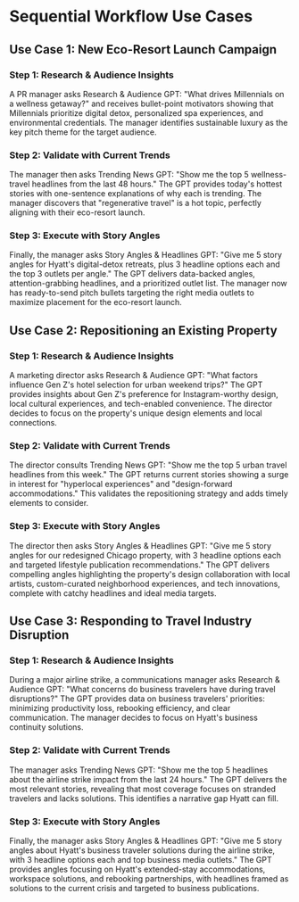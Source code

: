 # Sequential Workflow Use Cases

## Use Case 1: New Eco-Resort Launch Campaign

### Step 1: Research & Audience Insights

A PR manager asks Research & Audience GPT: "What drives Millennials on a wellness getaway?" and receives bullet-point motivators showing that Millennials prioritize digital detox, personalized spa experiences, and environmental credentials. The manager identifies sustainable luxury as the key pitch theme for the target audience.

### Step 2: Validate with Current Trends

The manager then asks Trending News GPT: "Show me the top 5 wellness-travel headlines from the last 48 hours." The GPT provides today's hottest stories with one-sentence explanations of why each is trending. The manager discovers that "regenerative travel" is a hot topic, perfectly aligning with their eco-resort launch.

### Step 3: Execute with Story Angles

Finally, the manager asks Story Angles & Headlines GPT: "Give me 5 story angles for Hyatt's digital-detox retreats, plus 3 headline options each and the top 3 outlets per angle." The GPT delivers data-backed angles, attention-grabbing headlines, and a prioritized outlet list. The manager now has ready-to-send pitch bullets targeting the right media outlets to maximize placement for the eco-resort launch.

## Use Case 2: Repositioning an Existing Property

### Step 1: Research & Audience Insights

A marketing director asks Research & Audience GPT: "What factors influence Gen Z's hotel selection for urban weekend trips?" The GPT provides insights about Gen Z's preference for Instagram-worthy design, local cultural experiences, and tech-enabled convenience. The director decides to focus on the property's unique design elements and local connections.

### Step 2: Validate with Current Trends

The director consults Trending News GPT: "Show me the top 5 urban travel headlines from this week." The GPT returns current stories showing a surge in interest for "hyperlocal experiences" and "design-forward accommodations." This validates the repositioning strategy and adds timely elements to consider.

### Step 3: Execute with Story Angles

The director then asks Story Angles & Headlines GPT: "Give me 5 story angles for our redesigned Chicago property, with 3 headline options each and targeted lifestyle publication recommendations." The GPT delivers compelling angles highlighting the property's design collaboration with local artists, custom-curated neighborhood experiences, and tech innovations, complete with catchy headlines and ideal media targets.

## Use Case 3: Responding to Travel Industry Disruption

### Step 1: Research & Audience Insights

During a major airline strike, a communications manager asks Research & Audience GPT: "What concerns do business travelers have during travel disruptions?" The GPT provides data on business travelers' priorities: minimizing productivity loss, rebooking efficiency, and clear communication. The manager decides to focus on Hyatt's business continuity solutions.

### Step 2: Validate with Current Trends

The manager asks Trending News GPT: "Show me the top 5 headlines about the airline strike impact from the last 24 hours." The GPT delivers the most relevant stories, revealing that most coverage focuses on stranded travelers and lacks solutions. This identifies a narrative gap Hyatt can fill.

### Step 3: Execute with Story Angles

Finally, the manager asks Story Angles & Headlines GPT: "Give me 5 story angles about Hyatt's business traveler solutions during the airline strike, with 3 headline options each and top business media outlets." The GPT provides angles focusing on Hyatt's extended-stay accommodations, workspace solutions, and rebooking partnerships, with headlines framed as solutions to the current crisis and targeted to business publications.

